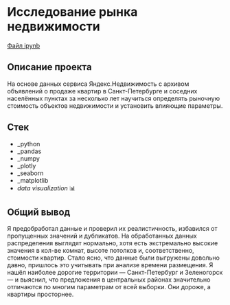 # Исследование рынка недвижимости

[Файл ipynb](https://github.com/oleggrigoryev/public_projects/blob/main/real_estate/notebook_project_RealEstateSpb_oleg_grigoryev.ipynb)

## Описание проекта

На основе данных сервиса Яндекс.Недвижимость с архивом объявлений о продаже квартир в Санкт-Петербурге и соседних населённых пунктах за несколько лет научиться определять рыночную стоимость объектов недвижимости и установить влияющие параметры.



## Стек

- _python
- _pandas
- _numpy
- _plotly
- _seaborn
- _matplotlib
- _data visualization_ 📊

## 

## Общий вывод

Я предобработал данные и проверил их реалистичность, избавился от пропущенных значений и дубликатов. На обработанных данных распределения выглядят нормально, хотя есть экстремально высокие значения в кол-ве комнат, высоте потолков и, соответственно, стоимости квартир.
Стало ясно, что данные были выгружены довольно давно, пришлось это учитывать при анализе времени размещения.
Я нашёл наиболее дорогие территории — Санкт-Петербург и Зеленогорск — и выяснил, что предложения в центральных районах значительно отличаются по многим параметрам от всей выборки. Они дороже, а квартиры просторнее.

